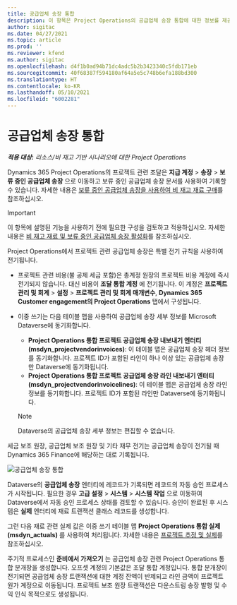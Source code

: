 ```yaml
---
title: 공급업체 송장 통합
description: 이 항목은 Project Operations의 공급업체 송장 통합에 대한 정보를 제공합니다.
author: sigitac
ms.date: 04/27/2021
ms.topic: article
ms.prod: ''
ms.reviewer: kfend
ms.author: sigitac
ms.openlocfilehash: d4f1b0ad94b71dc4adc5b2b3423340c5fdb171eb
ms.sourcegitcommit: 40f68387f594180af64a5e5c748b6efa188bd300
ms.translationtype: HT
ms.contentlocale: ko-KR
ms.lasthandoff: 05/10/2021
ms.locfileid: "6002281"
---
```

# <a name="vendor-invoice-integration"></a>공급업체 송장 통합

_**적용 대상:** 리소스/비 재고 기반 시나리오에 대한 Project Operations_

Dynamics 365 Project Operations의 프로젝트 관련 조달은 **지급 계정** > **송장** > **보류 중인 공급업체 송장** 으로 이동하고 보류 중인 공급업체 송장 문서를 사용하여 기록할 수 있습니다. 자세한 내용은 [보류 중인 공급업체 송장을 사용하여 비 재고 재료 구매](../procurement/pending-vendor-invoices.md)를 참조하십시오.

> [!IMPORTANT]
> 이 항목에 설명된 기능을 사용하기 전에 필요한 구성을 검토하고 적용하십시오. 자세한 내용은 [비 재고 재료 및 보류 중인 공급업체 송장 활성화](../procurement/configure-materials-nonstocked.md)를 참조하십시오.

Project Operations에서 프로젝트 관련 공급업체 송장은 특별 전기 규칙을 사용하여 전기됩니다.

- 프로젝트 관련 비용(불 공제 세금 포함)은 총계정 원장의 프로젝트 비용 계정에 즉시 전기되지 않습니다. 대신 비용이 **조달 통합 계정** 에 전기됩니다. 이 계정은 **프로젝트 관리 및 회계** > **설정** > **프로젝트 관리 및 회계 매개변수**, **Dynamics 365 Customer engagement의 Project Operations** 탭에서 구성됩니다.
- 이중 쓰기는 다음 테이블 맵을 사용하여 공급업체 송장 세부 정보를 Microsoft Dataverse에 동기화합니다.

     - **Project Operations 통합 프로젝트 공급업체 송장 내보내기 엔터티(msdyn_projectvendorinvoices)**: 이 테이블 맵은 공급업체 송장 헤더 정보를 동기화합니다. 프로젝트 ID가 포함된 라인이 하나 이상 있는 공급업체 송장만 Dataverse에 동기화됩니다.
     - **Project Operations 통합 프로젝트 공급업체 송장 라인 내보내기 엔터티(msdyn_projectvendorinvoicelines)**: 이 테이블 맵은 공급업체 송장 라인 정보를 동기화합니다. 프로젝트 ID가 포함된 라인만 Dataverse에 동기화됩니다.

     > [!NOTE]
     > Dataverse의 공급업체 송장 세부 정보는 편집할 수 없습니다.

세금 보조 원장, 공급업체 보조 원장 및 기타 재무 전기는 공급업체 송장이 전기될 때 Dynamics 365 Finance에 해당하는 대로 기록됩니다.

![공급업체 송장 통합](media/DW7VendorInvoice.png)

Dataverse의 **공급업체 송장** 엔터티에 레코드가 기록되면 레코드의 자동 승인 프로세스가 시작됩니다. 필요한 경우 **고급 설정** > **시스템** > **시스템 작업** 으로 이동하여 Dataverse에서 자동 승인 프로세스 상태를 검토할 수 있습니다. 승인이 완료된 후 시스템은 **실제** 엔터티에 재료 트랜잭션 클래스 레코드를 생성합니다.

그런 다음 재료 관련 실제 값은 이중 쓰기 테이블 맵 **Project Operations 통합 실제(msdyn_actuals)** 를 사용하여 처리됩니다. 자세한 내용은 [프로젝트 추정 및 실제](resource-dual-write-estimates-actuals.md)를 참조하십시오.

주기적 프로세스인 **준비에서 가져오기** 는 공급업체 송장 관련 Project Operations 통합 분개장을 생성합니다. 오프셋 계정의 기본값은 조달 통합 계정입니다. 통합 분개장이 전기되면 공급업체 송장 트랜잭션에 대한 계정 잔액이 반제되고 라인 금액이 프로젝트 원가 계정으로 이동됩니다. 프로젝트 보조 원장 트랜잭션은 다운스트림 송장 발행 및 수익 인식 목적으로도 생성됩니다.
